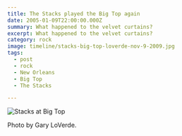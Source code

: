 ```yaml
---
title: The Stacks played the Big Top again
date: 2005-01-09T22:00:00.000Z
summary: What happened to the velvet curtains?
excerpt: What happened to the velvet curtains?
category: rock
image: timeline/stacks-big-top-loverde-nov-9-2009.jpg
tags:
  - post
  - rock
  - New Orleans
  - Big Top
  - The Stacks

---
```


![Stacks at Big Top](/static/img/rock/stacks-big-top-loverde-nov-9-2009.jpg "Stacks at Big Top")

<figcaption>Photo by Gary LoVerde.</figcaption>
